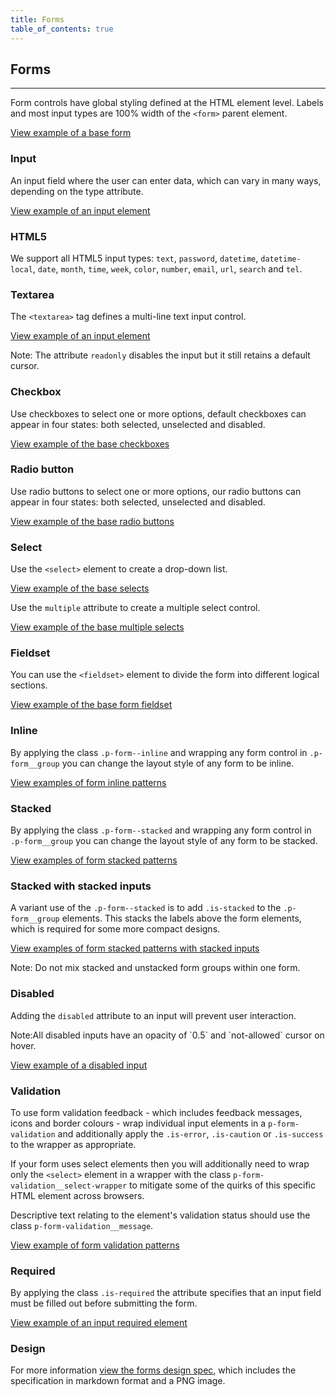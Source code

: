 ```yaml
---
title: Forms
table_of_contents: true
---
```


## Forms

<hr>

Form controls have global styling defined at the HTML element level. Labels and most input types are 100% width of the `<form>` parent element.

<a href="https://canonical-web-and-design.github.io/vanilla-framework/examples/base/forms/form/"
    class="js-example">
View example of a base form
</a>

### Input

An input field where the user can enter data, which can vary in many ways, depending on the type attribute.

<a href="https://canonical-web-and-design.github.io/vanilla-framework/examples/base/forms/input/"
    class="js-example">
View example of an input element
</a>

### HTML5

We support all HTML5 input types: `text`, `password`, `datetime`, `datetime-local`, `date`, `month`, `time`, `week`, `color`, `number`, `email`, `url`, `search` and `tel`.

### Textarea

The `<textarea>` tag defines a multi-line text input control.

<a href="https://canonical-web-and-design.github.io/vanilla-framework/examples/base/forms/textarea/"
    class="js-example">
View example of an input element
</a>

Note: The attribute `readonly` disables the input but it still retains a default cursor.

### Checkbox

Use checkboxes to select one or more options, default checkboxes can appear in four states: both selected, unselected and disabled.

<a href="https://canonical-web-and-design.github.io/vanilla-framework/examples/base/forms/checkboxes/"
    class="js-example">
View example of the base checkboxes
</a>

### Radio button

Use radio buttons to select one or more options, our radio buttons can appear in four states: both selected, unselected and disabled.

<a href="https://canonical-web-and-design.github.io/vanilla-framework/examples/base/forms/radio-buttons/"
    class="js-example">
View example of the base radio buttons
</a>

### Select

Use the `<select>` element to create a drop-down list.

<a href="https://canonical-web-and-design.github.io/vanilla-framework/examples/base/forms/selects/"
    class="js-example">
View example of the base selects
</a>

Use the `multiple` attribute to create a multiple select control.

<a href="https://canonical-web-and-design.github.io/vanilla-framework/examples/base/forms/select-multiple/"
    class="js-example">
View example of the base multiple selects
</a>

### Fieldset

You can use the `<fieldset>` element to divide the form into different logical sections.

<a href="https://canonical-web-and-design.github.io/vanilla-framework/examples/base/forms/fieldset/"
    class="js-example">
View example of the base form fieldset
</a>

### Inline

By applying the class `.p-form--inline` and wrapping any form control in `.p-form__group` you can change the layout style of any form to be inline.

<a href="https://canonical-web-and-design.github.io/vanilla-framework/examples/patterns/forms/form-inline/"
    class="js-example">
View examples of form inline patterns
</a>

### Stacked

By applying the class `.p-form--stacked` and wrapping any form control in `.p-form__group` you can change the layout style of any form to be stacked.

<a href="https://canonical-web-and-design.github.io/vanilla-framework/examples/patterns/forms/form-stacked/"
    class="js-example">
View examples of form stacked patterns
</a>

### Stacked with stacked inputs

A variant use of the `.p-form--stacked` is to add `.is-stacked` to the `.p-form__group` elements. This stacks the labels above the form elements, which is required for some more compact designs.

<a href="https://canonical-web-and-design.github.io/vanilla-framework/examples/patterns/forms/form-stacked-stacked-inputs/"
    class="js-example">
View examples of form stacked patterns with stacked inputs
</a>

<div class="p-notification--information">
  <p class="p-notification__response">
    <span class="p-notification__status">Note:</span> Do not mix stacked and unstacked form groups within one form.
  </p>
</div>

### Disabled

Adding the `disabled` attribute to an input will prevent user interaction.

<div class="p-notification--information">
  <p class="p-notification__response">
    <span class="p-notification__status">Note:</span>All disabled inputs have an opacity of `0.5` and `not-allowed` cursor on hover.
  </p>
</div>

<a href="https://canonical-web-and-design.github.io/vanilla-framework/examples/base/forms/disabled-input/"
    class="js-example">
View example of a disabled input
</a>

### Validation

To use form validation feedback - which includes feedback messages, icons and border colours - wrap individual input elements in a `p-form-validation` and additionally apply the `.is-error`, `.is-caution` or `.is-success` to the wrapper as appropriate.

If your form uses select elements then you will additionally need to wrap only the `<select>` element in a wrapper with the class `p-form-validation__select-wrapper` to mitigate some of the quirks of this specific HTML element across browsers.

Descriptive text relating to the element's validation status should use the class `p-form-validation__message`.

<a href="https://canonical-web-and-design.github.io/vanilla-framework/examples/patterns/forms/form-validation/"
    class="js-example">
View example of form validation patterns
</a>

### Required

By applying the class `.is-required` the attribute specifies that an input field must be filled out before submitting the form.

<a href="https://canonical-web-and-design.github.io/vanilla-framework/examples/patterns/forms/forms-required/"
    class="js-example">
View example of an input required element
</a>

### Design

For more information [view the forms design spec](https://github.com/ubuntudesign/vanilla-design/tree/master/Forms), which includes the specification in markdown format and a PNG image.
